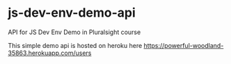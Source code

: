 # js-dev-env-demo-api

API for JS Dev Env Demo in Pluralsight course

This simple demo api is hosted on heroku here https://powerful-woodland-35863.herokuapp.com/users
